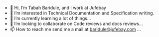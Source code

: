 - 👋 Hi, I’m Tabah Baridule, and I work at Jufebay
- 👀 I’m interested in Technical Documentation and Specification writing.
- 🌱 I’m currently learning a lot of things...
- 💞️ I’m looking to collaborate on Code reviews and docs reviews...
- 📫 How to reach me send me a mail at baridule@jufebay.com ...

<!---
BariduleJufebay/BariduleJufebay is a ✨ unique ✨ repository because its `README.md` (this file) appears on your GitHub profile.
You can click the Preview link to take a look at your changes.
--->

